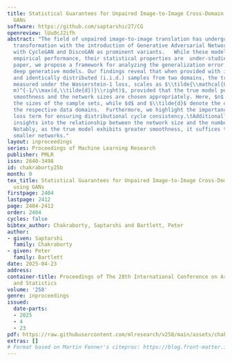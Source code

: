 ```yaml
---
title: Statistical Guarantees for Unpaired Image-to-Image Cross-Domain Analysis using
  GANs
software: https://github.com/saptarshic27/CG
openreview: lUu0cJ2ifh
abstract: "The field of unpaired image-to-image translation has undergone a significant
  transformation with the introduction of Generative Adversarial Networks (GANs),
  with CycleGAN and DiscoGAN as prominent variants.   While these models show impressive
  empirical performance, their statistical properties are  under-studied. In this
  paper, we propose a framework for analyzing the generalization error in cross-domain
  deep generative models. Our findings reveal that when provided with independent
  and identically distributed (i.i.d.) samples from two domains, the translation error,
  measured under the Wasserstein-1 loss, scales as $\\tilde{\\mathcal{O}} \\left(\\min(n,
  m)^{-1/\\max(d,\\tilde{d})}\\right)$, provided that the true model possesses sufficient
  smoothness and the network sizes are chosen appropriately. Here, $n$ and $m$ represent
  the sizes of the sample sets, while $d$ and $\\tilde{d}$ denote the dimensions of
  the respective data domains.  Furthermore, we highlight the importance of a cycle
  loss term for ensuring distributional cycle consistency.\tAdditionally, we provide
  insights into the relationship between the network size and the number of data points.
  Notably, as the true model exhibits greater smoothness, it suffices to work with
  smaller networks."
layout: inproceedings
series: Proceedings of Machine Learning Research
publisher: PMLR
issn: 2640-3498
id: chakraborty25b
month: 0
tex_title: Statistical Guarantees for Unpaired Image-to-Image Cross-Domain Analysis
  using GANs
firstpage: 2404
lastpage: 2412
page: 2404-2412
order: 2404
cycles: false
bibtex_author: Chakraborty, Saptarshi and Bartlett, Peter
author:
- given: Saptarshi
  family: Chakraborty
- given: Peter
  family: Bartlett
date: 2025-04-23
address:
container-title: Proceedings of The 28th International Conference on Artificial Intelligence
  and Statistics
volume: '258'
genre: inproceedings
issued:
  date-parts:
  - 2025
  - 4
  - 23
pdf: https://raw.githubusercontent.com/mlresearch/v258/main/assets/chakraborty25b/chakraborty25b.pdf
extras: []
# Format based on Martin Fenner's citeproc: https://blog.front-matter.io/posts/citeproc-yaml-for-bibliographies/
---
```

